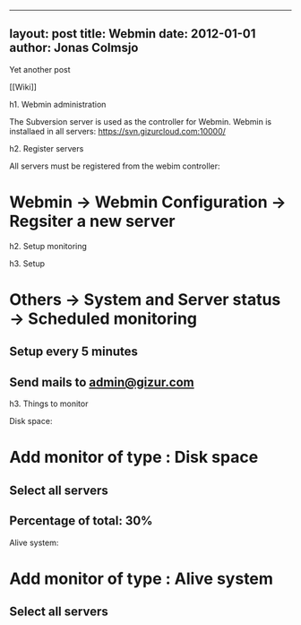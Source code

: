 
---
layout: post
title: Webmin
date: 2012-01-01
author: Jonas Colmsjo
---

Yet another post





[[Wiki]]


h1. Webmin administration

The Subversion server is used as the controller for Webmin. Webmin is installaed in all servers:
https://svn.gizurcloud.com:10000/ 


h2. Register servers

All servers must be registered from the webim controller:
# Webmin -> Webmin Configuration -> Regsiter a new server




h2. Setup monitoring

h3. Setup
# Others -> System and Server status -> Scheduled monitoring
## Setup every 5 minutes
## Send mails to admin@gizur.com


h3. Things to monitor

Disk space:
# Add monitor of type : Disk space
## Select all servers
## Percentage of total: 30%

Alive system:
# Add monitor of type : Alive system
## Select all servers





